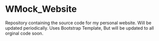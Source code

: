 # WMock_Website
Repository containing the source code for my personal website. Will be updated periodically. 
Uses Bootstrap Template, But will be updated to all orginal code soon.
